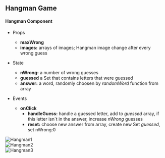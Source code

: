 ## Hangman Game

#### Hangman Component

- Props

  - **maxWrong**
  - **images:** arrays of images; Hangman image change after every wrong guess

- State
  - **nWrong:** a number of wrong guesses
  - **guessed** a Set that contains letters that were guessed
  - **answer:** a word, randomly choosen by _randomWord_ function from array
- Events
  - **onClick**
    - **handleGuess:** handle a guessed letter, add to _guessed_ array, if this letter isn`t in the answer, increase _nWrong_ guesses
    - **reset:** choose new answer from array, create new Set _guessed_, set nWrong:0

![Hangman1](./public/hangman1)  
![Hangman2](./public/hangman2)  
![Hangman3](./public/hangman3)

